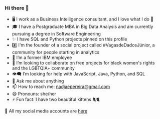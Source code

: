 ### Hi there 👋

- 🖥️ I work as a Business Intelligence consultant, and I love what I do 💙
- 🎓 I have a Postgraduate MBA in Big Data Analysis and am currently pursuing a degree in Software Engineering
- ✨ I have SQL and Python projects pinned on this profile
- #️⃣ I'm the founder of a social project called #VagasdeDadosJúnior, a community for people starting in analytics
- 🔭 I’m a former IBM employee
- 👯 I’m looking to collaborate on free projects for black women's rights and the LGBTQIA+ community
- 👁️‍🗨️ I’m looking for help with JavaScript, Java, Python, and SQL
- 💬 Ask me about anything
- 📫 How to reach me: nadjaepereira@gmail.com
- 😄 Pronouns: she/her
- ⚡ Fun fact: I have two beautiful kittens 🐈🐈

📱 All my social media accounts are <a href="https://about.me/nadjapereira">here</a>

